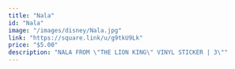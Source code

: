 ```yaml
---
title: "Nala"
id: "Nala"
image: "/images/disney/Nala.jpg"
link: "https://square.link/u/g9tkU9Lk"
price: "$5.00"
description: "NALA FROM \"THE LION KING\" VINYL STICKER | 3\""
---
```

